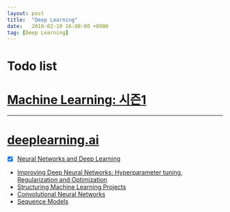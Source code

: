 ```yaml
---
layout: post
title:  "Deep Learning"
date:   2018-02-10 16:00:00 +0900
tag: [Deep Learning]
---
```


# Todo list

# [Machine Learning: 시즌1](https://hunkim.github.io/ml/)

---

# [deeplearning.ai](https://www.deeplearning.ai/)
  - [x] [Neural Networks and Deep Learning](https://www.coursera.org/learn/neural-networks-deep-learning)
  - [Improving Deep Neural Networks: Hyperparameter tuning, Regularization and Optimization](https://www.coursera.org/learn/deep-neural-network)
  - [Structuring Machine Learning Projects](https://www.coursera.org/learn/machine-learning-projects)
  - [Convolutional Neural Networks](https://www.coursera.org/learn/convolutional-neural-networks)
  - [Sequence Models](https://www.coursera.org/learn/nlp-sequence-models)
